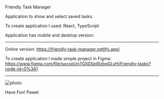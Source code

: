 Friendly Task Manager

Application to show and select saved tasks.

To create application I used: React, TypeScript

Application has mobile and desktop version:

--------------

Online version: 
https://friendly-task-manager.netlify.app/

To create application I made simple project in Figma:
https://www.figma.com/file/socspUn7GX0SptRzbqGLvH/Friendly-tasks?node-id=0%3A1

-------


![photo](https://user-images.githubusercontent.com/78322363/147168683-8390fa58-12f2-483e-b77b-823f90cccb8d.png)


Have Fun!
Pawel


